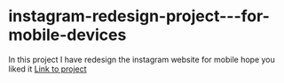 # instagram-redesign-project---for-mobile-devices
In this project I have redesign the instagram website for mobile hope you liked it
<a href="https://aditya-chourasia.github.io/instagram-redesign-project---for-mobile-devices/">Link to project</a>
